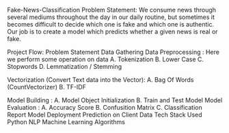 Fake-News-Classification
Problem Statement:
We consume news through several mediums throughout the day in our daily routine, but sometimes it becomes difficult to decide which one is fake and which one is authentic. Our job is to create a model which predicts whether a given news is real or fake.

Project Flow:
Problem Statement
Data Gathering
Data Preprocessing : Here we perform some operation on data 
A. Tokenization 
B. Lower Case 
C. Stopwords 
D. Lemmatization / Stemming

Vectorization (Convert Text data into the Vector): 
A. Bag Of Words (CountVectorizer) 
B. TF-IDF

Model Building : 
A. Model Object Initialization 
B. Train and Test Model
Model Evaluation : 
A. Accuracy Score 
B. Confusition Matrix 
C. Classification Report
Model Deployment
Prediction on Client Data
Tech Stack Used
Python
NLP
Machine Learning Algorithms
